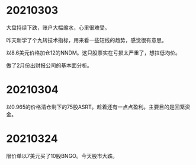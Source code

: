 # 20210303

大盘持续下跌，账户大幅缩水，心里很难受。

昨天新学了个九转技术指标，用来看一些短线的趋势，感觉很有意思。

以8.6美元价格加仓12的NNDM。这只股票实在亏损太严重了，想拉低均价。

做了2月份出财报公司的基本面分析。



# 20210304

以0.965的价格清仓剩下的75股ASRT。趁着还有一点点盈利。主要目的是回笼资金。



# 20210324

限价单以7美元买了10股BNGO。今天股市大跌。